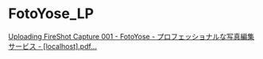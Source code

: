 # FotoYose_LP
[Uploading FireShot Capture 001 - FotoYose - プロフェッショナルな写真編集サービス - [localhost].pdf…]()

